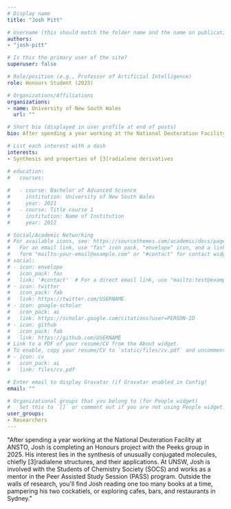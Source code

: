 ```yaml
---
# Display name
title: "Josh Pitt"

# Username (this should match the folder name and the name on publications)
authors:
- "josh-pitt"

# Is this the primary user of the site?
superuser: false

# Role/position (e.g., Professor of Artificial Intelligence)
role: Honours Student (2025)

# Organizations/Affiliations
organizations:
- name: University of New South Wales
  url: ""

# Short bio (displayed in user profile at end of posts)
bio: After spending a year working at the National Deuteration Facility at ANSTO, Josh is completing an Honours project with the Peeks group in 2025. His interest lies in the synthesis of unusually conjugated molecules, chiefly [3]radialene structures, and their applications. At UNSW, Josh is involved with the Students of Chemistry Society (SOCS) and works as a mentor in the Peer Assisted Study Session (PASS) program. Outside the walls of research, you'll find Josh reading one too many books at a time, pampering his two cockatiels, or exploring cafes, bars, and restaurants in Sydney.

# List each interest with a dash
interests:
- Synthesis and properties of [3]radialene derivatives

# education:
#   courses:
  
#   - course: Bachelor of Advanced Science 
#     institution: University of New South Wales
#     year: 2021
#   - course: Title course 1
#     institution: Name of Institution
#     year: 2012

# Social/Academic Networking
# For available icons, see: https://sourcethemes.com/academic/docs/page-builder/#icons
#   For an email link, use "fas" icon pack, "envelope" icon, and a link in the
#   form "mailto:your-email@example.com" or "#contact" for contact widget.
# social:
# - icon: envelope
#   icon_pack: fas
#   link: '#contact'  # For a direct email link, use "mailto:test@example.org".
# - icon: twitter
#   icon_pack: fab
#   link: https://twitter.com/USERNAME
# - icon: google-scholar
#   icon_pack: ai
#   link: https://scholar.google.com/citations?user=PERSON-ID
# - icon: github
#   icon_pack: fab
#   link: https://github.com/USERNAME
# Link to a PDF of your resume/CV from the About widget.
# To enable, copy your resume/CV to `static/files/cv.pdf` and uncomment the lines below.
# - icon: cv
#   icon_pack: ai
#   link: files/cv.pdf

# Enter email to display Gravatar (if Gravatar enabled in Config)
email: ""

# Organizational groups that you belong to (for People widget)
#   Set this to `[]` or comment out if you are not using People widget.
user_groups:
- Researchers
---
```

"After spending a year working at the National Deuteration Facility at ANSTO, Josh is completing an Honours project with the Peeks group in 2025. His interest lies in the synthesis of unusually conjugated molecules, chiefly [3]radialene structures, and their applications. At UNSW, Josh is involved with the Students of Chemistry Society (SOCS) and works as a mentor in the Peer Assisted Study Session (PASS) program. Outside the walls of research, you'll find Josh reading one too many books at a time, pampering his two cockatiels, or exploring cafes, bars, and restaurants in Sydney." 
